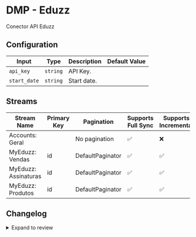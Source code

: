 # DMP - Eduzz
Conector API Eduzz

## Configuration

| Input | Type | Description | Default Value |
|-------|------|-------------|---------------|
| `api_key` | `string` | API Key.  |  |
| `start_date` | `string` | Start date.  |  |

## Streams
| Stream Name | Primary Key | Pagination | Supports Full Sync | Supports Incremental |
|-------------|-------------|------------|---------------------|----------------------|
| Accounts: Geral |  | No pagination | ✅ |  ❌  |
| MyEduzz: Vendas | id | DefaultPaginator | ✅ |  ✅  |
| MyEduzz: Assinaturas | id | DefaultPaginator | ✅ |  ✅  |
| MyEduzz: Produtos | id | DefaultPaginator | ✅ |  ✅  |

## Changelog

<details>
  <summary>Expand to review</summary>

| Version          | Date              | Pull Request | Subject        |
|------------------|-------------------|--------------|----------------|
| 0.0.1 | 2025-09-27 | | Initial release by [@caio7siqueira](https://github.com/caio7siqueira) via Connector Builder |

</details>
